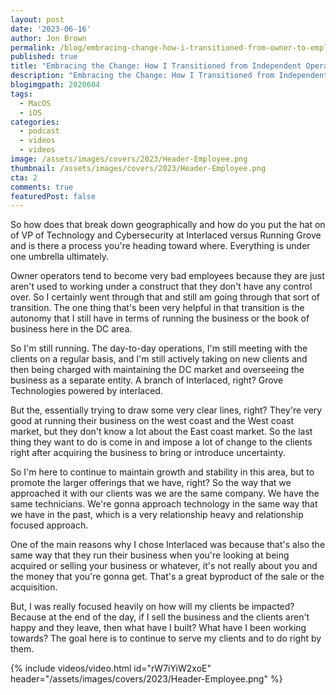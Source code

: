 ```yaml
---
layout: post
date: '2023-06-16'
author: Jon Brown
permalink: /blog/embracing-change-how-i-transitioned-from-owner-to-employee/
published: true
title: "Embracing the Change: How I Transitioned from Independent Operator to Employee"
description: "Embracing the Change: How I Transitioned from Independent Operator to Employee"
blogimgpath: 2020604
tags:
  - MacOS
  - iOS
categories:
  - podcast
  - videos
  - videos
image: /assets/images/covers/2023/Header-Employee.png
thumbnail: /assets/images/covers/2023/Header-Employee.png
cta: 2
comments: true
featuredPost: false
---
```

So how does that break down geographically and how do you put the hat on of VP of Technology and Cybersecurity at Interlaced versus Running Grove and is there a process you're heading toward where. Everything is under one umbrella ultimately. 

Owner operators tend to become very bad employees because they are just aren't used to working under a construct that they don't have any control over. So I certainly went through that and still am going through that sort of transition. The one thing that's been very helpful in that transition is the autonomy that I still have in terms of running the business or the book of business here in the DC area.

So I'm still running. The day-to-day operations, I'm still meeting with the clients on a regular basis, and I'm still actively taking on new clients and then being charged with maintaining the DC market and overseeing the business as a separate entity. A branch of Interlaced, right? Grove Technologies powered by interlaced.

But the, essentially trying to draw some very clear lines, right? They're very good at running their business on the west coast and the West coast market, but they don't know a lot about the East coast market. So the last thing they want to do is come in and impose a lot of change to the clients right after acquiring the business to bring or introduce uncertainty.

So I'm here to continue to maintain growth and stability in this area, but to promote the larger offerings that we have, right? So the way that we approached it with our clients was we are the same company. We have the same technicians. We're gonna approach technology in the same way that we have in the past, which is a very relationship heavy and relationship focused approach.

One of the main reasons why I chose Interlaced was because  that's also the same way that they run their business when you're looking at being acquired or selling your business or whatever, it's not really about you and the money that you're gonna get. That's a great byproduct of the sale or the acquisition.

But, I was really focused heavily on how will my clients be impacted? Because at the end of the day, if I sell the business and the clients aren't happy and they leave, then what have I built? What have I been working towards? The goal here is to  continue to serve my clients and to do right by them. 

{% include videos/video.html id="rW7iYiW2xoE" header="/assets/images/covers/2023/Header-Employee.png" %}
